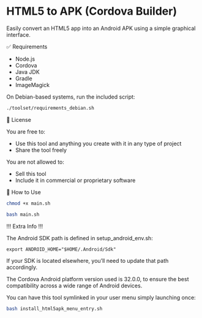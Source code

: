# HTML5 to APK (Cordova Builder)

Easily convert an HTML5 app into an Android APK using a simple graphical interface.

✅ Requirements
- Node.js  
- Cordova  
- Java JDK  
- Gradle  
- ImageMagick  

On Debian-based systems, run the included script:
```bash
./toolset/requirements_debian.sh
```

📄 License

You are free to:
- Use this tool and anything you create with it in any type of project
- Share the tool freely

You are not allowed to:
- Sell this tool
- Include it in commercial or proprietary software

🚀 How to Use

```bash
chmod +x main.sh
```
```bash
bash main.sh
```

!!! Extra Info !!!

The Android SDK path is defined in setup_android_env.sh:

`export ANDROID_HOME="$HOME/.Android/Sdk"`

If your SDK is located elsewhere, you’ll need to update that path accordingly.

The Cordova Android platform version used is 32.0.0, to ensure the best compatibility across a wide range of Android devices.

You can have this tool symlinked in your user menu simply launching once: 

```bash
bash install_html5apk_menu_entry.sh
```
